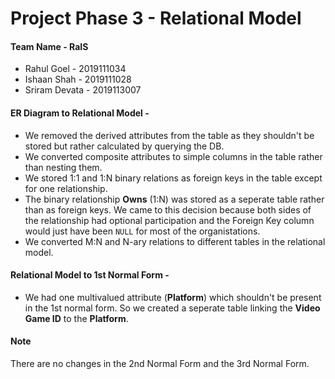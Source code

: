 # Project Phase 3 - Relational Model

#### Team Name - RaIS
- Rahul Goel - 2019111034
- Ishaan Shah - 2019111028
- Sriram Devata - 2019113007

#### ER Diagram to Relational Model -
- We removed the derived attributes from the table as they shouldn't be stored but rather calculated by querying the DB.
- We converted composite attributes to simple columns in the table rather than nesting them.
- We stored 1:1 and 1:N binary relations as foreign keys in the table except for one relationship.
- The binary relationship **Owns** (1:N) was stored as a seperate table rather than as foreign keys. We came to this decision because both sides of the relationship had optional participation and the Foreign
Key column would just have been `NULL` for most of the organistations.
- We converted M:N and N-ary relations to different tables in the relational model.

#### Relational Model to 1st Normal Form -
- We had one multivalued attribute (**Platform**) which shouldn't be present in the 1st normal form. So we created a seperate table linking the **Video Game ID** to the **Platform**.

#### Note
There are no changes in the 2nd Normal Form and the 3rd Normal Form.
